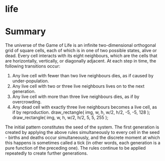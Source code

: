 # life


# Summary
The universe of the Game of Life is an infinite two-dimensional orthogonal grid of square cells, each of which is in one of two possible states, alive or dead. Every cell interacts with its eight neighbours, which are the cells that are horizontally, vertically, or diagonally adjacent. At each step in time, the following transitions occur:
1. Any live cell with fewer than two live neighbours dies, as if caused by under-population.
2. Any live cell with two or three live neighbours lives on to the next generation.
3. Any live cell with more than three live neighbours dies, as if by overcrowding.
4. Any dead cell with exactly three live neighbours becomes a live cell, as if by reproduction.
 draw_rectangle( img, w, h, w/2, h/2, -5, -5, 128 );
draw_rectangle( img, w, h, w/2, h/2, 5, 5, 255 );

The initial pattern constitutes the seed of the system. The first generation is created by applying the above rules simultaneously to every cell in the seed - births and deaths occur simultaneously, and the discrete moment at which this happens is sometimes called a tick (in other words, each generation is a pure function of the preceding one). The rules continue to be applied repeatedly to create further generations.
